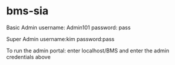 # bms-sia
Basic Admin
username: Admin101
password: pass

Super Admin
username:kim
password:pass

To run the admin portal: enter localhost/BMS and enter the admin credentials above
